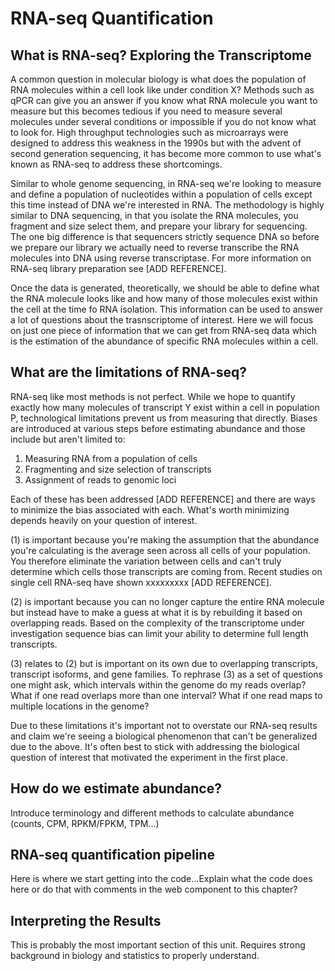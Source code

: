 # RNA-seq Quantification

[unit-xx]: http://bioinformaticshandbook.com/book/unit-xx.html

## What is RNA-seq? Exploring the Transcriptome

A common question in molecular biology is what does the population of RNA molecules within a cell look like under condition X? Methods such as qPCR can give you an answer if you know what RNA molecule you want to measure but this becomes tedious if you need to measure several molecules under several conditions or impossible if you do not know what to look for. High throughput technologies such as microarrays were designed to address this weakness in the 1990s but with the advent of second generation sequencing, it has become more common to use what's known as RNA-seq to address these shortcomings.

Similar to whole genome sequencing, in RNA-seq we're looking to measure and define a population of nucleotides within a population of cells except this time instead of DNA we're interested in RNA. The methodology is highly similar to DNA sequencing, in that you isolate the RNA molecules, you fragment and size select them, and prepare your library for sequencing. The one big difference is that sequencers strictly sequence DNA so before we prepare our library we actually need to reverse transcribe the RNA molecules into DNA using reverse transcriptase. For more information on RNA-seq library preparation see [ADD REFERENCE].

Once the data is generated, theoretically, we should be able to define what the RNA molecule looks like and how many of those molecules exist within the cell at the time fo RNA isolation. This information can be used to answer a lot of questions about the trasnscriptome of interest. Here we will focus on just one piece of information that we can get from RNA-seq data which is the estimation of the abundance of specific RNA molecules within a cell.

## What are the limitations of RNA-seq?

RNA-seq like most methods is not perfect. While we hope to quantify exactly how many molecules of transcript Y exist within a cell in population P, technological limitations prevent us from measuring that directly. Biases are introduced at various steps before estimating abundance and those include but aren't limited to:

1. Measuring RNA from a population of cells
2. Fragmenting and size selection of transcripts
3. Assignment of reads to genomic loci

Each of these has been addressed [ADD REFERENCE] and there are ways to minimize the bias associated with each. What's worth minimizing depends heavily on your question of interest. 

(1) is important because you're making the assumption that the abundance you're calculating is the average seen across all cells of your population. You therefore eliminate the variation between cells and can't truly determine which cells those transcripts are coming from. Recent studies on single cell RNA-seq have shown xxxxxxxxx [ADD REFERENCE]. 

(2) is important because you can no longer capture the entire RNA molecule but instead have to make a guess at what it is by rebuilding it based on overlapping reads. Based on the complexity of the transcriptome under investigation sequence bias can limit your ability to determine full length transcripts.

(3) relates to (2) but is important on its own due to overlapping transcripts, transcript isoforms, and gene families. To rephrase (3) as a set of questions one might ask, which intervals within the genome do my reads overlap? What if one read overlaps more than one interval? What if one read maps to multiple locations in the genome?

Due to these limitations it's important not to overstate our RNA-seq results and claim we're seeing a biological phenomenon that can't be generalized due to the above. It's often best to stick with addressing the biological question of interest that motivated the experiment in the first place.

## How do we estimate abundance?

Introduce terminology and different methods to calculate abundance (counts, CPM, RPKM/FPKM, TPM...)

## RNA-seq quantification pipeline

Here is where we start getting into the code...Explain what the code does here or do that with comments in the web component to this chapter?

## Interpreting the Results

This is probably the most important section of this unit. Requires strong background in biology and statistics to properly understand.
